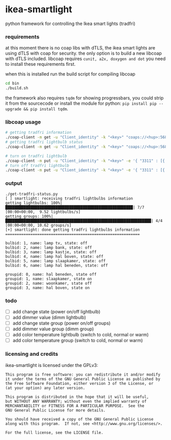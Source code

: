 # ikea-smartlight
python framework for controlling the Ikea smart lights (tradfri)

### requirements
at this moment there is no coap libs with dTLS, the ikea smart lights are using dTLS with coap for security. the only option is to build a new libcoap with dTLS included. libcoap requires `cunit, a2x, doxygen and dot` you need to install these requirements first.

when this is installed run the build script for compiling libcoap
```bash
cd bin
./build.sh
```

the framework also requires `tqdm` for showing progressbars, you could strip it from the sourcecode or install the module for python: `pip install pip --upgrade && pip install tqdm`.

### libcoap usage
```bash
# getting tradfri information
./coap-client -m get -u "Client_identity" -k "<key>" "coaps://<hup>:5684/15001"
# getting tradfri lightbulb status
./coap-client -m get -u "Client_identity" -k "<key>" "coaps://<hup>:5684/15001/65537"

# turn on tradfri lightbulb
./coap-client -m put -u "Client_identity" -k "<key>" -e '{ "3311" : [{ "5850" : 1 ]} }' "coaps://<hup>:5684/15001/65537"
# turn off tradfri lightbulb
./coap-client -m put -u "Client_identity" -k "<key>" -e '{ "3311" : [{ "5850" : 1 ]} }' "coaps://<hup>:5684/15001/65537"
```

### output
```
./get-tradfri-status.py
[ ] smartlight: receiving tradfri lightbulbs information
getting lightbulbs: 100%|████████████████████████████████████████████████████████| 7/7 [00:00<00:00,  9.52 lightbulbs/s]
getting groups: 100%|████████████████████████████████████████████████████████████████| 4/4 [00:00<00:00, 10.62 groups/s]
[+] smartlight: done getting tradfri lightbulbs information
===========================================================

bulbid: 1, name: lamp tv, state: off
bulbid: 2, name: lamp bank, state: off
bulbid: 3, name: lamp kastje, state: off
bulbid: 4, name: lamp hal boven, state: off
bulbid: 5, name: lamp slaapkamer, state: off
bulbid: 6, name: lamp hal beneden, state: off

groupid: 0, name: hal beneden, state off
groupid: 1, name: slaapkamer, state on
groupid: 2, name: woonkamer, state off
groupid: 3, name: hal boven, state on
```

### todo
- [ ] add change state (power on/off lightbulb)
- [ ] add dimmer value (dimm lightbulb)
- [ ] add change state group (power on/off groups)
- [ ] add dimmer value group (dimm group)
- [ ] add color temperature lightbulb (switch to cold, normal or warm)
- [ ] add color temperature group (switch to cold, normal or warm)

### licensing and credits
ikea-smartlight is licensed under the GPLv3:
```
This program is free software: you can redistribute it and/or modify
it under the terms of the GNU General Public License as published by
the Free Software Foundation, either version 3 of the License, or
(at your option) any later version.

This program is distributed in the hope that it will be useful,
but WITHOUT ANY WARRANTY; without even the implied warranty of
MERCHANTABILITY or FITNESS FOR A PARTICULAR PURPOSE.  See the
GNU General Public License for more details.

You should have received a copy of the GNU General Public License
along with this program.  If not, see <http://www.gnu.org/licenses/>.

For the full license, see the LICENSE file.
```
